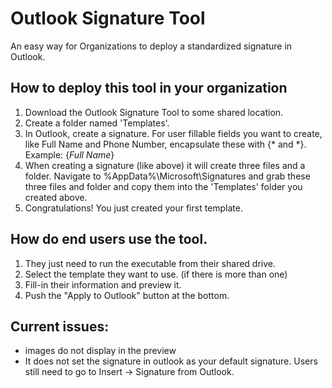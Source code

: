 # Outlook Signature Tool
An easy way for Organizations to deploy a standardized signature in Outlook. 


## How to deploy this tool in your organization
1) Download the Outlook Signature Tool to some shared location. 
2) Create a folder named 'Templates'.  
3) In Outlook, create a signature. For user fillable fields you want to create, like Full Name and Phone Number, encapsulate these with {* and *}.  Example: {*Full Name*}  
4) When creating a signature (like above) it will create three files and a folder. Navigate to %AppData%\Microsoft\Signatures and grab these three files and folder and copy them into the 'Templates' folder you created above.
5) Congratulations! You just created your first template. 

## How do end users use the tool.
1) They just need to run the executable from their shared drive.
2) Select the template they want to use. (if there is more than one)
3) Fill-in their information and preview it.
4) Push the "Apply to Outlook" button at the bottom.

## Current issues:
 - images do not display in the preview
 - It does not set the signature in outlook as your default signature. Users still need to go to Insert -> Signature from Outlook.





